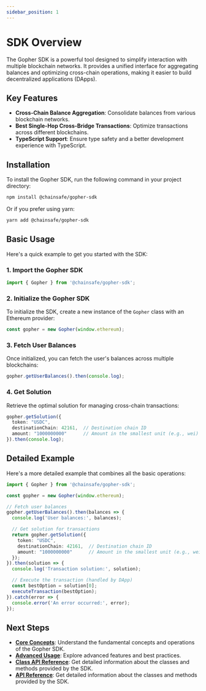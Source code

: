 ```yaml
---
sidebar_position: 1
---
```


# SDK Overview

The Gopher SDK is a powerful tool designed to simplify interaction with multiple blockchain networks. It provides a unified interface for aggregating balances and optimizing cross-chain operations, making it easier to build decentralized applications (DApps).

## Key Features

- **Cross-Chain Balance Aggregation**: Consolidate balances from various blockchain networks.
- **Best Single-Hop Cross-Bridge Transactions**: Optimize transactions across different blockchains.
- **TypeScript Support**: Ensure type safety and a better development experience with TypeScript.

## Installation

To install the Gopher SDK, run the following command in your project directory:

```bash
npm install @chainsafe/gopher-sdk
```

Or if you prefer using yarn:

```bash
yarn add @chainsafe/gopher-sdk
```

## Basic Usage

Here's a quick example to get you started with the SDK:

### 1. Import the Gopher SDK

```typescript
import { Gopher } from '@chainsafe/gopher-sdk';
```

### 2. Initialize the Gopher SDK

To initialize the SDK, create a new instance of the `Gopher` class with an Ethereum provider:

```typescript
const gopher = new Gopher(window.ethereum);
```

### 3. Fetch User Balances

Once initialized, you can fetch the user's balances across multiple blockchains:

```typescript
gopher.getUserBalances().then(console.log);
```

### 4. Get Solution

Retrieve the optimal solution for managing cross-chain transactions:

```typescript
gopher.getSolution({
  token: "USDC",
  destinationChain: 42161,  // Destination chain ID
  amount: "1000000000"      // Amount in the smallest unit (e.g., wei)
}).then(console.log);
```

## Detailed Example

Here's a more detailed example that combines all the basic operations:

```typescript
import { Gopher } from '@chainsafe/gopher-sdk';

const gopher = new Gopher(window.ethereum);

// Fetch user balances
gopher.getUserBalances().then(balances => {
  console.log('User balances:', balances);

  // Get solution for transactions
  return gopher.getSolution({
    token: "USDC",
    destinationChain: 42161,  // Destination chain ID
    amount: "1000000000"      // Amount in the smallest unit (e.g., wei)
  });
}).then(solution => {
  console.log('Transaction solution:', solution);

  // Execute the transaction (handled by DApp)
  const bestOption = solution[0];
  executeTransaction(bestOption);
}).catch(error => {
  console.error('An error occurred:', error);
});
```

## Next Steps

- **[Core Concepts](../get-started.md)**: Understand the fundamental concepts and operations of the Gopher SDK.
- **[Advanced Usage](advanced-usage.md)**: Explore advanced features and best practices.
- **[Class API Reference](class-reference.md)**: Get detailed information about the classes and methods provided by the SDK.
- **[API Reference](api-functions.md)**: Get detailed information about the classes and methods provided by the SDK.
